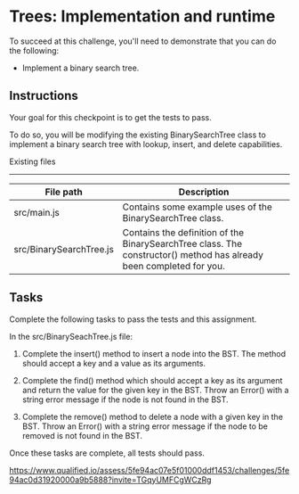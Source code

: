 # Trees: Implementation and runtime

To succeed at this challenge, you'll need to demonstrate that you can do the following:

- Implement a binary search tree.

## Instructions

Your goal for this checkpoint is to get the tests to pass.

To do so, you will be modifying the existing BinarySearchTree class to implement a binary search tree with lookup, insert, and delete capabilities.

Existing files
<hr>

| File path  | Description |
| ---------- | ---------- |
|src/main.js | Contains some example uses of the BinarySearchTree class. |
| src/BinarySearchTree.js 	| Contains the definition of the BinarySearchTree class. The constructor() method has already been  completed for you. |


## Tasks

Complete the following tasks to pass the tests and this assignment.


In the src/BinarySeachTree.js file:

1. Complete the insert() method to insert a node into the BST. The method should accept a key and a value as its arguments.

2. Complete the find() method which should accept a key as its argument and return the value for the given key in the BST. Throw an Error() with a string error message if the node is not found in the BST.

3. Complete the remove() method to delete a node with a given key in the BST. Throw an Error() with a string error message if the node to be removed is not found in the BST.


Once these tasks are complete, all tests should pass.


https://www.qualified.io/assess/5fe94ac07e5f01000ddf1453/challenges/5fe94ac0d31920000a9b5888?invite=TGqyUMFCgWCzRg